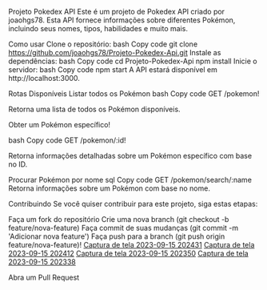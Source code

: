 
Projeto Pokedex API
Este é um projeto de Pokedex API criado por joaohgs78. Esta API fornece informações sobre diferentes Pokémon, incluindo seus nomes, tipos, habilidades e muito mais.

Como usar
Clone o repositório:
bash
Copy code
git clone https://github.com/joaohgs78/Projeto-Pokedex-Api.git
Instale as dependências:
bash
Copy code
cd Projeto-Pokedex-Api
npm install
Inicie o servidor:
bash
Copy code
npm start
A API estará disponível em http://localhost:3000.

Rotas Disponíveis
Listar todos os Pokémon
bash
Copy code
GET /pokemon!

Retorna uma lista de todos os Pokémon disponíveis.

Obter um Pokémon específico!

bash
Copy code
GET /pokemon/:id!

Retorna informações detalhadas sobre um Pokémon específico com base no ID.

Procurar Pokémon por nome
sql
Copy code
GET /pokemon/search/:name
Retorna informações sobre um Pokémon com base no nome.

Contribuindo
Se você quiser contribuir para este projeto, siga estas etapas:

Faça um fork do repositório
Crie uma nova branch (git checkout -b feature/nova-feature)
Faça commit de suas mudanças (git commit -m 'Adicionar nova feature')
Faça push para a branch (git push origin feature/nova-feature)!
[Captura de tela 2023-09-15 202431](https://github.com/joaohgs78/Projeto-Pokedex-Api/assets/102187505/fe917ae8-b75c-46af-92b1-facbc3aa748a)
[Captura de tela 2023-09-15 202412](https://github.com/joaohgs78/Projeto-Pokedex-Api/assets/102187505/a116366a-62ad-4017-bb94-abd710571bb2)
[Captura de tela 2023-09-15 202350](https://github.com/joaohgs78/Projeto-Pokedex-Api/assets/102187505/9398fc8e-073b-4c45-b1d1-6c0acfd29bba)
[Captura de tela 2023-09-15 202338](https://github.com/joaohgs78/Projeto-Pokedex-Api/assets/102187505/94a03d6c-f0f4-48d1-ac73-f05cd6c2c711)

Abra um Pull Request
